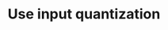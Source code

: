 ---
layout: tactic

title:  "Use input quantization"
tags: data-processing machine-learning design-tactic
t-sort: "Awesome Tactic"
t-type: "Architectural Tactic"
categories: data-centric
t-description: "In Machine learning, input quantization refers to the process of converting data to a smaller precision (e.g.  reduce the bits of data). For example, Abreu et al (2022) investigated different input widths (bits) and found out that 10-bit is enough for accuracy and increasing the number of bits doesn’t contribute to accuracy. Therefore that is only a waste of resources. Additionally, it may have a positive impact in accuracy, since exact data precision may lead to overfitting of a machine learning model. "
t-participant: "Data Scientist"
t-artifact: "Data"
t-context: "Machine Learning"
t-feature: 
t-intent: "Reduce the data precision with input quantization"
t-targetQA: "Accuracy"
t-relatedQA: "Energy-efficiency"
t-measuredimpact: 
t-source: "Master Thesis 'Green tactics for ML-important QAs ' by Heli Järvenpää (2023),
Abreu, B., Grellert, M., & Bampi, S. (2022). A framework for designing power-efficient inference accelerators in tree-based learning applications. Engineering Applications of Artificial Intelligence, 109, 104638."
t-source-doi: "DOI:10.1016/j.engappai.2021.104638"
t-diagram: "use-input-quantization.png"
---